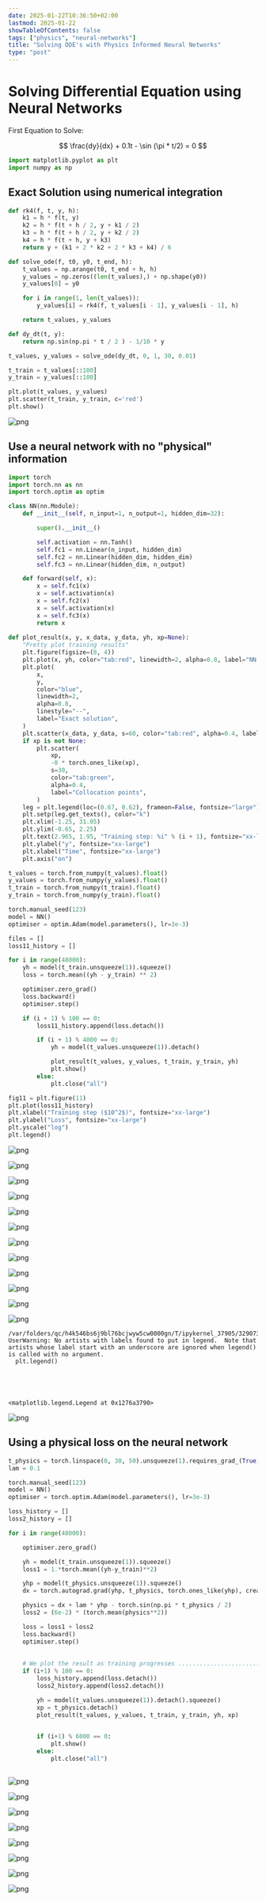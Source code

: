 ```yaml
---
date: 2025-01-22T10:36:50+02:00
lastmod: 2025-01-22
showTableOfContents: false
tags: ["physics", "neural-networks"]
title: "Solving ODE's with Physics Informed Neural Networks"
type: "post"
---
```

# Solving Differential Equation using Neural Networks

First Equation to Solve:

$$
\frac{dy}{dx} + 0.1t - \sin (\pi * t/2) = 0 
$$


```python
import matplotlib.pyplot as plt
import numpy as np
```

## Exact Solution using numerical integration



```python
def rk4(f, t, y, h):
    k1 = h * f(t, y)
    k2 = h * f(t + h / 2, y + k1 / 2)
    k3 = h * f(t + h / 2, y + k2 / 2)
    k4 = h * f(t + h, y + k3)
    return y + (k1 + 2 * k2 + 2 * k3 + k4) / 6

def solve_ode(f, t0, y0, t_end, h):
    t_values = np.arange(t0, t_end + h, h)
    y_values = np.zeros((len(t_values),) + np.shape(y0))
    y_values[0] = y0

    for i in range(1, len(t_values)):
        y_values[i] = rk4(f, t_values[i - 1], y_values[i - 1], h)

    return t_values, y_values

def dy_dt(t, y):
    return np.sin(np.pi * t / 2 ) - 1/10 * y

t_values, y_values = solve_ode(dy_dt, 0, 1, 30, 0.01)

t_train = t_values[::100]
y_train = y_values[::100]

plt.plot(t_values, y_values)
plt.scatter(t_train, y_train, c='red')
plt.show()
```


    
![png](output_3_0.png)
    


## Use a neural network with no "physical" information


```python
import torch
import torch.nn as nn
import torch.optim as optim

class NN(nn.Module):
    def __init__(self, n_input=1, n_output=1, hidden_dim=32):

        super().__init__()

        self.activation = nn.Tanh()
        self.fc1 = nn.Linear(n_input, hidden_dim)
        self.fc2 = nn.Linear(hidden_dim, hidden_dim)
        self.fc3 = nn.Linear(hidden_dim, n_output)

    def forward(self, x):
        x = self.fc1(x)
        x = self.activation(x)
        x = self.fc2(x)
        x = self.activation(x)
        x = self.fc3(x)
        return x
    
def plot_result(x, y, x_data, y_data, yh, xp=None):
    "Pretty plot training results"
    plt.figure(figsize=(8, 4))
    plt.plot(x, yh, color="tab:red", linewidth=2, alpha=0.8, label="NN prediction")
    plt.plot(
        x,
        y,
        color="blue",
        linewidth=2,
        alpha=0.8,
        linestyle="--",
        label="Exact solution",
    )
    plt.scatter(x_data, y_data, s=60, color="tab:red", alpha=0.4, label="Training data")
    if xp is not None:
        plt.scatter(
            xp,
            -0 * torch.ones_like(xp),
            s=30,
            color="tab:green",
            alpha=0.4,
            label="Collocation points",
        )
    leg = plt.legend(loc=(0.67, 0.62), frameon=False, fontsize="large")
    plt.setp(leg.get_texts(), color="k")
    plt.xlim(-1.25, 31.05)
    plt.ylim(-0.65, 2.25)
    plt.text(2.965, 1.95, "Training step: %i" % (i + 1), fontsize="xx-large", color="k")
    plt.ylabel("y", fontsize="xx-large")
    plt.xlabel("Time", fontsize="xx-large")
    plt.axis("on")

t_values = torch.from_numpy(t_values).float()
y_values = torch.from_numpy(y_values).float()
t_train = torch.from_numpy(t_train).float()
y_train = torch.from_numpy(y_train).float()

```


```python
torch.manual_seed(123)
model = NN()
optimiser = optim.Adam(model.parameters(), lr=3e-3)

files = []
loss11_history = []

for i in range(48000):
    yh = model(t_train.unsqueeze(1)).squeeze()
    loss = torch.mean((yh - y_train) ** 2)

    optimiser.zero_grad()
    loss.backward()
    optimiser.step()

    if (i + 1) % 100 == 0:
        loss11_history.append(loss.detach())

        if (i + 1) % 4000 == 0:
            yh = model(t_values.unsqueeze(1)).detach()

            plot_result(t_values, y_values, t_train, y_train, yh)
            plt.show()
        else:
            plt.close("all")

fig11 = plt.figure(11)
plt.plot(loss11_history)
plt.xlabel("Training step ($10^2$)", fontsize="xx-large")
plt.ylabel("Loss", fontsize="xx-large")
plt.yscale("log")
plt.legend()

```


    
![png](output_6_0.png)
    



    
![png](output_6_1.png)
    



    
![png](output_6_2.png)
    



    
![png](output_6_3.png)
    



    
![png](output_6_4.png)
    



    
![png](output_6_5.png)
    



    
![png](output_6_6.png)
    



    
![png](output_6_7.png)
    



    
![png](output_6_8.png)
    



    
![png](output_6_9.png)
    



    
![png](output_6_10.png)
    



    
![png](output_6_11.png)
    


    /var/folders/qc/h4k546bs6j9bl76bcjwyw5cw0000gn/T/ipykernel_37905/329073061.py:32: UserWarning: No artists with labels found to put in legend.  Note that artists whose label start with an underscore are ignored when legend() is called with no argument.
      plt.legend()





    <matplotlib.legend.Legend at 0x1276a3790>




    
![png](output_6_14.png)
    


## Using a physical loss on the neural network


```python
t_physics = torch.linspace(0, 30, 50).unsqueeze(1).requires_grad_(True)
lam = 0.1

torch.manual_seed(123)
model = NN()
optimiser = torch.optim.Adam(model.parameters(), lr=3e-3)

loss_history = []
loss2_history = []

for i in range(48000):

    optimiser.zero_grad()

    yh = model(t_train.unsqueeze(1)).squeeze()
    loss1 = 1.*torch.mean((yh-y_train)**2)

    yhp = model(t_physics.unsqueeze(1)).squeeze()
    dx = torch.autograd.grad(yhp, t_physics, torch.ones_like(yhp), create_graph=True)[0]

    physics = dx + lam * yhp - torch.sin(np.pi * t_physics / 2)
    loss2 = (6e-2) * (torch.mean(physics**2))

    loss = loss1 + loss2
    loss.backward()
    optimiser.step()
    
    
    # We plot the result as training progresses ....................................
    if (i+1) % 100 == 0:
        loss_history.append(loss.detach())
        loss2_history.append(loss2.detach())

        yh = model(t_values.unsqueeze(1)).detach().squeeze()
        xp = t_physics.detach()        
        plot_result(t_values, y_values, t_train, y_train, yh, xp)

                
        if (i+1) % 6000 == 0: 
            plt.show()
        else: 
            plt.close("all")
            

```


    
![png](output_8_0.png)
    



    
![png](output_8_1.png)
    



    
![png](output_8_2.png)
    



    
![png](output_8_3.png)
    



    
![png](output_8_4.png)
    



    
![png](output_8_5.png)
    



    
![png](output_8_6.png)
    



    
![png](output_8_7.png)
    

